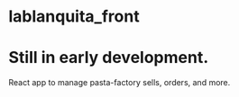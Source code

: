 ﻿# lablanquita_front
# Still in early development.
React app to manage pasta-factory sells, orders, and more.  
